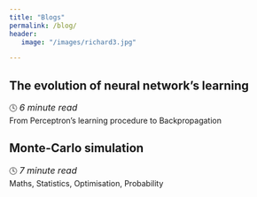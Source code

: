 ```yaml
---
title: "Blogs"
permalink: /blog/
header:
   image: "/images/richard3.jpg"

---
```

## The evolution of neural network’s learning
:clock4: *<font size="3">6 minute read</font>*  
From Perceptron’s learning procedure to Backpropagation

## Monte-Carlo simulation
:clock4: *<font size="3">7 minute read</font>*  
Maths, Statistics, Optimisation, Probability

